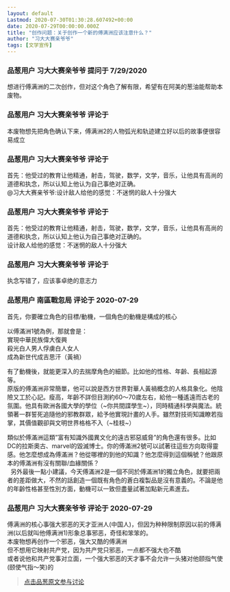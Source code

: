 ```yaml
---
layout: default
Lastmod: 2020-07-30T01:30:28.607492+00:00
date: 2020-07-29T00:00:00.000Z
title: "创作问题：关于创作一个新的傅满洲应该注意什么？"
author: "习大大赛亲爷爷"
tags: [文学宣传]
---
```



### 品葱用户 **习大大赛亲爷爷** 提问于 7/29/2020
    
想进行傅满洲的二次创作，但对这个角色了解有限，希望有在阿美的葱油能帮助本废物。
    
                

### 品葱用户 **习大大赛亲爷爷** 评论于 
        
本废物想先把角色确认下来，傅满洲2的人物弧光和轨迹建立好以后的故事便很容易成立
        
                

### 品葱用户 **习大大赛亲爷爷** 评论于 
        
首先：他受过的教育让他精通，射击，驾驶，数学，文学，音乐，让他具有高尚的道德和执念，所以认知上他认为自己事绝对正确。  
@习大大赛亲爷爷:设计敌人给他的感觉：不迷惘的敌人十分强大
        
                

### 品葱用户 **习大大赛亲爷爷** 评论于 
        
首先：他受过的教育让他精通，射击，驾驶，数学，文学，音乐，让他具有高尚的道德和执念，所以认知上他认为自己事绝对正确的。  
设计敌人给他的感觉：不迷惘的敌人十分强大
        
                

### 品葱用户 **习大大赛亲爷爷** 评论于 
        
执念写错了，应该事卓绝的意志力
        
                

### 品葱用户 **南區戰忽局** 评论于 2020-07-29
        
首先，你要確立角色的目標/動機，一個角色的動機是構成的核心  
  
以傅滿洲1號為例，那就會是：  
實現中華民族偉大復興  
殺光白人男人俘虜白人女人  
成為新世代成吉思汗（黃禍）  
  
有了動機後，就能更深入的去揣摩角色的細節。比如他的性格、年齡、長相起源等。  
原版的傅滿洲非常簡單，他可以說是西方世界對華人黃禍概念的人格具象化。他陰險又工於心記。瘦高，年齡不詳但目測約60～70歲左右，給他一種遙遠而古老的氛圍。他具有歐洲各國大學的學位（~你共間諜學生~），同時精通科學與魔法。統領著一群誓死追隨他的邪教群眾，給予他實現計畫的人手。雖然對技術知識瞭若指掌，其價值觀卻與文明世界格格不入（~桂枝~）  
  
類似於傅滿洲這類”富有知識外國異文化的遠古邪惡威脅”的角色還有很多。比如DC的拉斯奧古、marvel的毀滅博士。你的傅滿洲2號可以試著往這些方向取得靈感。他怎麼想成為傅滿洲？他從哪裡的到他的知識？他怎麼得到這個稱號？他跟原本的傅滿洲有沒有關聯/血緣關係？  
  另外最後一點小建議，今天傅滿洲2是一個不同於傅滿洲1的獨立角色，就要把兩者的差距做大，不然的話創造一個既有角色的蒼白複製品是沒有意義的。不論是他的年齡性格甚至性別方面，動機可以一致但盡量試著加點新元素進去。
        
                

### 品葱用户 **习大大赛亲爷爷** 评论于 2020-07-29
        
傅满洲的核心事强大邪恶的天才亚洲人(中国人)，但因为种种限制原因以前的傅满洲(以后就叫他傅满洲1)形象总事邪恶，奇怪和笨笨的。  
本废物想再创作一个邪恶，强大又酷的傅满洲  
但不想用它映射共产党，因为共产党只邪恶，一点都不强大也不酷  
或者说他和共产党事对立面，一个强大邪恶的天才事不会允许一头猪对他颐指气使(颐使气指～笑)的
        
                





> [点击品葱原文参与讨论](https://pincong.rocks/question/29095)

